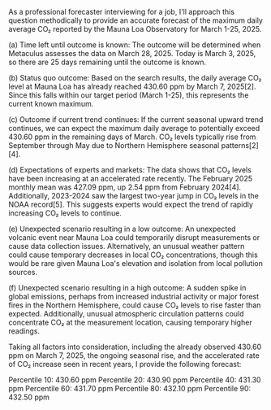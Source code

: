 As a professional forecaster interviewing for a job, I'll approach this question methodically to provide an accurate forecast of the maximum daily average CO₂ reported by the Mauna Loa Observatory for March 1-25, 2025.

(a) Time left until outcome is known:
The outcome will be determined when Metaculus assesses the data on March 28, 2025. Today is March 3, 2025, so there are 25 days remaining until the outcome is known.

(b) Status quo outcome:
Based on the search results, the daily average CO₂ level at Mauna Loa has already reached 430.60 ppm by March 7, 2025[2]. Since this falls within our target period (March 1-25), this represents the current known maximum.

(c) Outcome if current trend continues:
If the current seasonal upward trend continues, we can expect the maximum daily average to potentially exceed 430.60 ppm in the remaining days of March. CO₂ levels typically rise from September through May due to Northern Hemisphere seasonal patterns[2][4].

(d) Expectations of experts and markets:
The data shows that CO₂ levels have been increasing at an accelerated rate recently. The February 2025 monthly mean was 427.09 ppm, up 2.54 ppm from February 2024[4]. Additionally, 2023-2024 saw the largest two-year jump in CO₂ levels in the NOAA record[5]. This suggests experts would expect the trend of rapidly increasing CO₂ levels to continue.

(e) Unexpected scenario resulting in a low outcome:
An unexpected volcanic event near Mauna Loa could temporarily disrupt measurements or cause data collection issues. Alternatively, an unusual weather pattern could cause temporary decreases in local CO₂ concentrations, though this would be rare given Mauna Loa's elevation and isolation from local pollution sources.

(f) Unexpected scenario resulting in a high outcome:
A sudden spike in global emissions, perhaps from increased industrial activity or major forest fires in the Northern Hemisphere, could cause CO₂ levels to rise faster than expected. Additionally, unusual atmospheric circulation patterns could concentrate CO₂ at the measurement location, causing temporary higher readings.

Taking all factors into consideration, including the already observed 430.60 ppm on March 7, 2025, the ongoing seasonal rise, and the accelerated rate of CO₂ increase seen in recent years, I provide the following forecast:

Percentile 10: 430.60 ppm
Percentile 20: 430.90 ppm
Percentile 40: 431.30 ppm
Percentile 60: 431.70 ppm
Percentile 80: 432.10 ppm
Percentile 90: 432.50 ppm